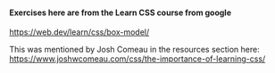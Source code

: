 #### Exercises here are from the Learn CSS course from google
https://web.dev/learn/css/box-model/

This was mentioned by Josh Comeau in the resources section here:
https://www.joshwcomeau.com/css/the-importance-of-learning-css/

